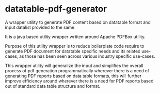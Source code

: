 # datatable-pdf-generator
A wrapper utility to generate PDF content based on datatable format and input datalist provided to the same.

It is a java based utility wrapper written around Apache PDFBox utility. 

Purpose of this utility wrapper is to reduce boilerplate code require to generate PDF document for datatable specific needs and its related use-cases, as those has been seen across various industry specific use-cases. 

This wrapper utility will generalize the input and simplifies the overall process of pdf generation programmatically wherever there is a need of generating PDF reports based on data table formats, this will further improve efficiency around wherever there is a need for PDF reports based out of standard data table structure and format.
